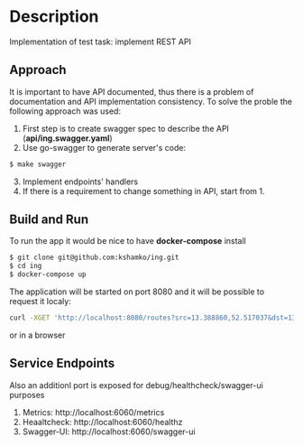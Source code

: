 # Description

Implementation of test task: implement REST API 

## Approach

It is important to have API documented, thus there is a problem of documentation and API implementation consistency. To solve the proble the following approach was used:

1. First step is to create swagger spec to describe the API (**api/ing.swagger.yaml**)
2. Use go-swagger to generate server's code:
```bash
$ make swagger
```
3. Implement endpoints' handlers
4. If there is a requirement to change something in API, start from 1.

## Build and Run

To run the app it would be nice to have **docker-compose** install

```bash
$ git clone git@github.com:kshamko/ing.git
$ cd ing
$ docker-compose up
```

The application will be started on port 8080 and it will be possible to request it localy:
```bash
curl -XGET 'http://localhost:8080/routes?src=13.388860,52.517037&dst=13.397634,52.529407&dst=13.428555,52.523219'
```

or in a browser

## Service Endpoints

Also an additionl port is exposed for debug/healthcheck/swagger-ui purposes

1. Metrics: http://localhost:6060/metrics
2. Heaaltcheck: http://localhost:6060/healthz
3. Swagger-UI: http://localhost:6060/swagger-ui

